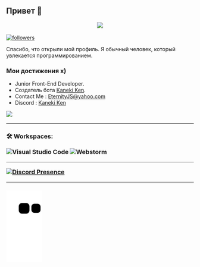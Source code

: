 ## Привет 👋

<p align="center"> <img src="https://readme-typing-svg.herokuapp.com/?lines=Hello+there,+I'm+EternityJS!&center=true&width=380&height=45"> </p>
<a href="https://github.com/EternityJS"> <img alt="followers" title="Follow Me" src="https://img.shields.io/github/followers/EternityJS?color=236ad3&labelColor=1155ba&style=for-the-badge&logo=github&label=Follow%20me" /></a>
</p>
Спасибо, что открыли мой профиль. Я обычный человек, который увлекается программированием.


### Мои достижения x)
- Junior Front-End Developer.
- Создатель бота [Kaneki Ken](https://discord.com/oauth2/authorize?client_id=940635245932339211&permissions=49630272&scope=bot%20applications.commands).
- Contact Me : EternityJS@yahoo.com<br>
- Discord : [Kaneki Ken](https://discord.gg/XdtTNszBsm)<br>

<a href="https://discord.gg/XdtTNszBsm">
  <img src="http://invidget.switchblade.xyz/XdtTNszBsm" />
</a>

--- 

<h3 align="left">

🛠 Workspaces:
</p>
    <img alt="Visual Studio Code" src="https://img.shields.io/badge/Visual%20Studio%20Code-007ACC?&style=for-the-badge&logo=Visual-Studio-Code&logoColor=white" />
    <img alt="Webstorm" src="https://img.shields.io/badge/Webstorm%20-4B32C3?&style=for-the-badge&logo=Webstorm&logoColor=white" />

--- 

[![Discord Presence](https://lanyard.cnrad.dev/api/936977459289677905)](https://discord.com/users/936977459289677905)

--- 

<h3 align="left">
<a href="https://nightmare-dev.ml/" target="_blank"><img src="https://github.com/rafaballerini/rafaballerini/blob/output/github-contribution-grid-snake.svg" alt="sneke"></a>
